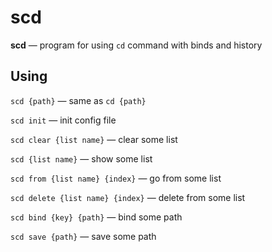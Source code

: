 # scd

**scd** — program for using `cd` command with binds and history

## Using

`scd {path}` — same as `cd {path}`

`scd init` — init config file

`scd clear {list name}` — clear some list

`scd {list name}` — show some list

`scd from {list name} {index}` — go from some list

`scd delete {list name} {index}` — delete from some list

`scd bind {key} {path}` — bind some path

`scd save {path}` — save some path